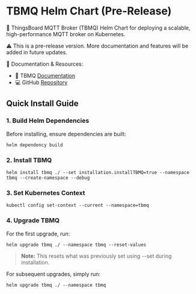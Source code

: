 # TBMQ Helm Chart (Pre-Release)

🚀 ThingsBoard MQTT Broker (TBMQ) Helm Chart for deploying a scalable, high-performance MQTT broker on Kubernetes.

⚠️ This is a pre-release version. More documentation and features will be added in future updates.

📖 Documentation & Resources:

 - 🔗 TBMQ [Documentation](https://thingsboard.io/products/mqtt-broker/)
 - 💻 GitHub [Repository](github.com/thingsboard/tbmq)

## Quick Install Guide

### 1. Build Helm Dependencies

Before installing, ensure dependencies are built:

```shell
helm dependency build
```

### 2. Install TBMQ

```shell
helm install tbmq ./ --set installation.installTBMQ=true --namespace tbmq --create-namespace --debug
```

### 3. Set Kubernetes Context

```shell
kubectl config set-context --current --namespace=tbmq
```

### 4. Upgrade TBMQ

For the first upgrade, run:

```shell
helm upgrade tbmq ./ --namespace tbmq --reset-values
```

> **Note:** This resets what was previously set using --set during installation.

For subsequent upgrades, simply run:

```shell
helm upgrade tbmq ./ --namespace tbmq
```

